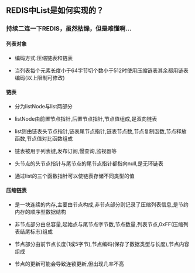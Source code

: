 ## REDIS中List是如何实现的？

### 持续二连一下REDIS，虽然枯燥，但是难懂啊...

#### 列表对象

* 编码方式:压缩链表和链表

* 当列表每个元素长度小于64字节切个数小于512时使用压缩链表其余都用链表编码(以上限制可修改)

#### 链表

* 分为listNode与list两部分

* listNode由前置节点指针,后置节点指针,节点值组成,是双向链表

* list则由链表头节点指针,链表尾节点指针,链表节点数,节点复制函数,节点释放函数,节点值对比函数组成

* 链表被用于列表键,发布订阅,慢查询,监视器等

* 头节点的头节点指针与尾节点的尾节点指针都指向null,是无环链表

* 通过list的三个函数指针可以使链表存储不同类型的值

#### 压缩链表

* 是一块连续的内存,主要由节点构成,非节点部分则记录了压缩列表信息,是节约内存的顺序型数据结构

* 非节点部分由总容量,起始点与尾节点字节数,节点数量,列表节点,0xFF(压缩列表结尾标志)组成

* 节点部分由前节点长度(1或5字节),节点编码(保存了数据类型与长度),节点内容组成

* 节点的更新可能会导致连锁更新,但出现几率不高


